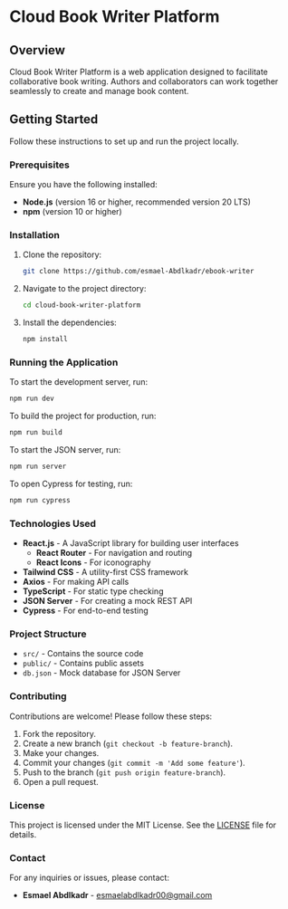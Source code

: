 # Cloud Book Writer Platform

## Overview

Cloud Book Writer Platform is a web application designed to facilitate collaborative book writing. Authors and collaborators can work together seamlessly to create and manage book content.

## Getting Started

Follow these instructions to set up and run the project locally.

### Prerequisites

Ensure you have the following installed:

- **Node.js** (version 16 or higher, recommended version 20 LTS)
- **npm** (version 10 or higher)

### Installation

1. Clone the repository:
   ```sh
   git clone https://github.com/esmael-Abdlkadr/ebook-writer
   ```
2. Navigate to the project directory:
   ```sh
   cd cloud-book-writer-platform
   ```
3. Install the dependencies:
   ```sh
   npm install
   ```

### Running the Application

To start the development server, run:

```sh
npm run dev
```

To build the project for production, run:

```sh
npm run build
```

To start the JSON server, run:

```sh
npm run server
```

To open Cypress for testing, run:

```sh
npm run cypress
```

### Technologies Used

- **React.js** - A JavaScript library for building user interfaces
  - **React Router** - For navigation and routing
  - **React Icons** - For iconography
- **Tailwind CSS** - A utility-first CSS framework
- **Axios** - For making API calls
- **TypeScript** - For static type checking
- **JSON Server** - For creating a mock REST API
- **Cypress** - For end-to-end testing

### Project Structure

- `src/` - Contains the source code
- `public/` - Contains public assets
- `db.json` - Mock database for JSON Server

### Contributing

Contributions are welcome! Please follow these steps:

1. Fork the repository.
2. Create a new branch (`git checkout -b feature-branch`).
3. Make your changes.
4. Commit your changes (`git commit -m 'Add some feature'`).
5. Push to the branch (`git push origin feature-branch`).
6. Open a pull request.

### License

This project is licensed under the MIT License. See the [LICENSE](LICENSE) file for details.

### Contact

For any inquiries or issues, please contact:

- **Esmael Abdlkadr** - [esmaelabdlkadr00@gmail.com](mailto:esmaelabdlkadr00@gmail.com)
